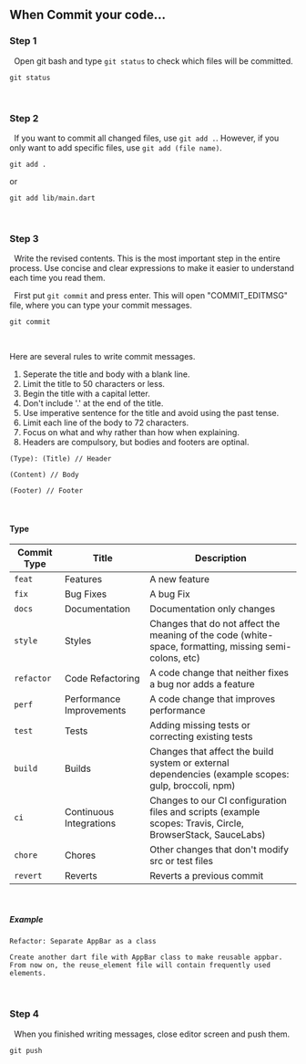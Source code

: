 ## When Commit your code...

### Step 1

&nbsp;&nbsp;Open git bash and type `git status` to check which files will be committed.
```
git status
```

<br>

### Step 2

&nbsp;&nbsp;If you want to commit all changed files, use `git add .`. However, if you only want to add specific files, use `git add (file name)`.

```
git add .
```

or 

```
git add lib/main.dart
```

<br>

### Step 3

&nbsp;&nbsp;Write the revised contents. This is the most important step in the entire process. Use concise and clear expressions to make it easier to understand each time you read them.

&nbsp;&nbsp;First put `git commit` and press enter. This will open "COMMIT_EDITMSG" file, where you can type your commit messages.

```
git commit
```

<br>

Here are several rules to write commit messages.

1. Seperate the title and body with a blank line.
2. Limit the title to 50 characters or less.
3. Begin the title with a capital letter.
4. Don't include '.' at the end of the title.
5. Use imperative sentence for the title and avoid using the past tense.
6. Limit each line of the body to 72 characters.
7. Focus on what and why rather than how when explaining.
8. Headers are compulsory, but bodies and footers are optinal.

```
(Type): (Title) // Header

(Content) // Body

(Footer) // Footer
```

<br>

#### Type

| Commit Type | Title                    | Description                                                                                                 
| ----------- | ------------------------ | ----------------------------------------------------------------------------------------------------------- 
| `feat`      | Features                 | A new feature                                                                                               
| `fix`       | Bug Fixes                | A bug Fix                                                                                                   
| `docs`      | Documentation            | Documentation only changes                                                                                  
| `style`     | Styles                   | Changes that do not affect the meaning of the code (white-space, formatting, missing semi-colons, etc)      
| `refactor`  | Code Refactoring         | A code change that neither fixes a bug nor adds a feature                                                   
| `perf`      | Performance Improvements | A code change that improves performance                                                                     
| `test`      | Tests                    | Adding missing tests or correcting existing tests                                                           
| `build`     | Builds                   | Changes that affect the build system or external dependencies (example scopes: gulp, broccoli, npm)         
| `ci`        | Continuous Integrations  | Changes to our CI configuration files and scripts (example scopes: Travis, Circle, BrowserStack, SauceLabs) 
| `chore`     | Chores                   | Other changes that don't modify src or test files                                                           
| `revert`    | Reverts                  | Reverts a previous commit                                                                                   

<br>

##### Example

```
Refactor: Separate AppBar as a class

Create another dart file with AppBar class to make reusable appbar.
From now on, the reuse_element file will contain frequently used elements.
```

<br>

### Step 4

&nbsp;&nbsp;When you finished writing messages, close editor screen and push them.
```
git push
```
<br>
